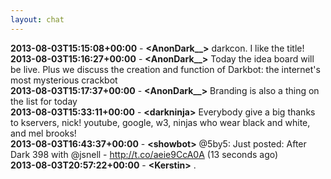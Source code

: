 ```yaml
---
layout: chat
---
```

**2013-08-03T15:15:08+00:00** - **&lt;AnonDark__&gt;** darkcon. I like the title!  
**2013-08-03T15:16:27+00:00** - **&lt;AnonDark__&gt;** Today the idea board will be live. Plus we discuss the creation and function of Darkbot: the internet's most mysterious crackbot  
**2013-08-03T15:17:37+00:00** - **&lt;AnonDark__&gt;** Branding is also a thing on the list for today  
**2013-08-03T15:33:11+00:00** - **&lt;darkninja&gt;** Everybody give a big thanks to kservers, nick! youtube, google, w3, ninjas who wear black and white, and mel brooks!  
**2013-08-03T16:43:37+00:00** - **&lt;showbot&gt;** @5by5: Just posted: After Dark 398 with @jsnell - http://t.co/aeie9CcA0A (13 seconds ago)  
**2013-08-03T20:57:22+00:00** - **&lt;Kerstin&gt;** .  
